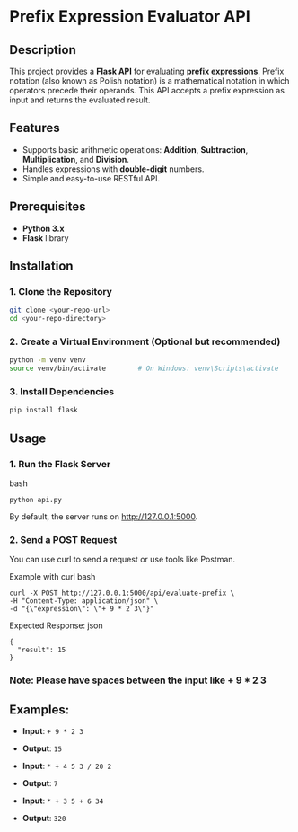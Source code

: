 # Prefix Expression Evaluator API

## Description

This project provides a **Flask API** for evaluating **prefix expressions**. Prefix notation (also known as Polish notation) is a mathematical notation in which operators precede their operands. This API accepts a prefix expression as input and returns the evaluated result.

## Features
- Supports basic arithmetic operations: **Addition**, **Subtraction**, **Multiplication**, and **Division**.
- Handles expressions with **double-digit** numbers.
- Simple and easy-to-use RESTful API.

## Prerequisites

- **Python 3.x**
- **Flask** library

## Installation

### 1. Clone the Repository

```bash
git clone <your-repo-url>
cd <your-repo-directory>
```

### 2. Create a Virtual Environment (Optional but recommended)

```bash
python -m venv venv
source venv/bin/activate        # On Windows: venv\Scripts\activate
```
### 3. Install Dependencies
```bash
pip install flask
```

## Usage
### 1. Run the Flask Server
bash
```
python api.py
```
By default, the server runs on http://127.0.0.1:5000.

### 2. Send a POST Request
You can use curl to send a request or use tools like Postman.

Example with curl
bash
```
curl -X POST http://127.0.0.1:5000/api/evaluate-prefix \
-H "Content-Type: application/json" \
-d "{\"expression\": \"+ 9 * 2 3\"}"
```
Expected Response:
json
```
{
  "result": 15
}
```
### Note: Please have spaces between the input like + 9 * 2 3
## Examples:

- **Input**: `+ 9 * 2 3`
- **Output**: `15`

- **Input**: `* + 4 5 3 / 20 2`
- **Output**: `7`

- **Input**: `* + 3 5 + 6 34`
- **Output**: `320`
